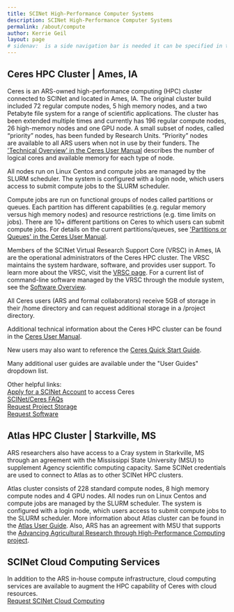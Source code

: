 ```yaml
---
title: SCINet High-Performance Computer Systems
description: SCINet High-Performance Computer Systems
permalink: /about/compute
author: Kerrie Geil
layout: page
# sidenav:  is a side navigation bar is needed it can be specified in the _data/navigation.yml file
---
```


## Ceres HPC Cluster | Ames, IA
Ceres is an ARS-owned high-performance computing (HPC) cluster connected to SCINet and located in Ames, IA. The original cluster build included 72 regular compute nodes, 5 high memory nodes, and a two Petabyte file system for a range of scientific applications. The cluster has been extended multiple times and currently has 196 regular compute nodes, 26 high-memory nodes and one GPU node. A small subset of nodes, called “priority” nodes, has been funded by Research Units. “Priority” nodes are available to all ARS users when not in use by their funders. The ['Technical Overview' in the Ceres User Manual](/guide/ceres/#technical-overview) describes the number of logical cores and available memory for each type of node.

All nodes run on Linux Centos and compute jobs are managed by the SLURM scheduler. The system is configured with a login node, which users access to submit compute jobs to the SLURM scheduler.

Compute jobs are run on functional groups of nodes called partitions or queues. Each partition has different capabilities (e.g. regular memory versus high memory nodes) and resource restrictions (e.g. time limits on jobs). There are 10+ different partitions on Ceres to which users can submit compute jobs. For details on the current partitions/queues, see ['Partitions or Queues' in the Ceres User Manual](/guide/ceres/#partitions-or-queues).

Members of the SCINet Virtual Research Support Core (VRSC) in Ames, IA are the operational administrators of the Ceres HPC cluster. The VRSC maintains the system hardware, software, and provides user support. To learn more about the VRSC, visit the [VRSC page](/support/vrsc/). For a current list of command-line software managed by the VRSC through the module system, see the [Software Overview](/guide/software).

All Ceres users (ARS and formal collaborators) receive 5GB of storage in their /home directory and can request additional storage in a /project directory.

Additional technical information about the Ceres HPC cluster can be found in the [Ceres User Manual](/guide/ceres/).

New users may also want to reference the [Ceres Quick Start Guide](/guide/quickstart).

Many additional user guides are available under the "User Guides" dropdown list.

Other helpful links:<br>
[Apply for a SCINet Account](/about/signup/) to access Ceres<br>
[SCINet/Ceres FAQs](/support/faq/)<br>
[Request Project Storage](/support/request-storage)<br>
[Request Software](/support/request-software)<br>


## Atlas HPC Cluster | Starkville, MS 
ARS researchers also have access to a Cray system in Starkville, MS through an agreement with the Mississippi State University (MSU) to supplement Agency scientific computing capacity. Same SCINet credentials are used to connect to Atlas as to other SCINet HPC clusters.

Atlas cluster consists of 228 standard compute nodes, 8 high memory compute nodes and 4 GPU nodes. All nodes run on Linux Centos and compute jobs are managed by the SLURM scheduler. The system is configured with a login node, which users access to submit compute jobs to the SLURM scheduler. More information about Atlas cluster can be found in the [Atlas User Guide](https://www.hpc.msstate.edu/computing/atlas). Also, ARS has an agreement with MSU that supports the [Advancing Agricultural Research through High-Performance Computing project](https://storymaps.arcgis.com/stories/38dcc50ccb8147f4b31b9fe20d19a66a). 


## SCINet Cloud Computing Services
In addition to the ARS in-house compute infrastructure, cloud computing services are available to augment the HPC capability of Ceres with cloud resources.<br>
[Request SCINet Cloud Computing](/support/request-AWS)

<!--
## Page specific instructions
Ceres
configuration
nodes storage queues
operators
network connections
links to operating docs
Info on next generation HPS's coming online
-->
